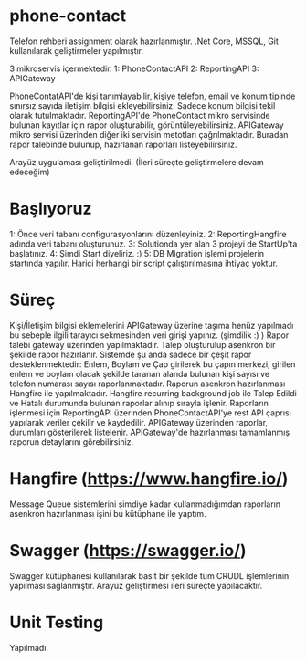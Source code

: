# phone-contact

Telefon rehberi assignment olarak hazırlanmıştır.
.Net Core, MSSQL, Git kullanılarak geliştirmeler yapılmıştır.

3 mikroservis içermektedir. 
1: PhoneContactAPI
2: ReportingAPI
3: APIGateway

PhoneContatAPI'de kişi tanımlayabilir, kişiye telefon,  email ve konum tipinde sınırsız sayıda iletişim bilgisi ekleyebilirsiniz. Sadece konum bilgisi tekil olarak tutulmaktadır.
ReportingAPI'de PhoneContact mikro servisinde bulunan kayıtlar için rapor oluşturabilir, görüntüleyebilirsiniz.
APIGateway mikro servisi üzerinden diğer iki servisin metotları çağrılmaktadır. Buradan rapor talebinde bulunup, hazırlanan raporları listeyebilirsiniz.

Arayüz uygulaması geliştirilmedi. (İleri süreçte geliştirmelere devam edeceğim)

# Başlıyoruz
1: Önce veri tabanı configurasyonlarını düzenleyiniz. 
2: ReportingHangfire adında veri tabanı oluşturunuz.
3: Solutionda yer alan 3 projeyi de StartUp'ta başlatınız. 
4: Şimdi Start diyeliriz. :)
5: DB Migration işlemi projelerin startında yapılır. Harici herhangi bir script çalıştırılmasına ihtiyaç yoktur.

# Süreç
Kişi/İletişim bilgisi eklemelerini APIGateway üzerine taşıma henüz yapılmadı bu sebeple ilgili tarayıcı sekmesinden veri girişi yapınız. (şimdilik :) )
Rapor talebi gateway üzerinden yapılmaktadır. Talep oluşturulup asenkron bir şekilde rapor hazırlanır.
Sistemde şu anda sadece bir çeşit rapor desteklenmektedir: Enlem, Boylam ve Çap girilerek bu çapın merkezi, girilen enlem ve boylam olacak şekilde taranan alanda bulunan kişi sayısı ve telefon numarası sayısı raporlanmaktadır. 
Raporun asenkron hazırlanması Hangfire ile yapılmaktadır. Hangfire recurring background job ile Talep Edildi ve Hatalı durumunda bulunan raporlar alınıp sırayla işlenir.
Raporların işlenmesi için ReportingAPI üzerinden PhoneContactAPI'ye rest API çaprısı yapılarak veriler çekilir ve kaydedilir.
APIGateway üzerinden raporlar, durumları gösterilerek listelenir.
APIGateway'de hazırlanması tamamlanmış raporun detaylarını görebilirsiniz.

# Hangfire (https://www.hangfire.io/)
Message Queue sistemlerini şimdiye kadar kullanmadığımdan raporların asenkron hazırlanması işini bu kütüphane ile yaptım.

# Swagger (https://swagger.io/)
Swagger kütüphanesi kullanılarak basit bir şekilde tüm CRUDL işlemlerinin yapılması sağlanmıştır. Arayüz geliştirmesi ileri süreçte yapılacaktır.

# Unit Testing
Yapılmadı.
